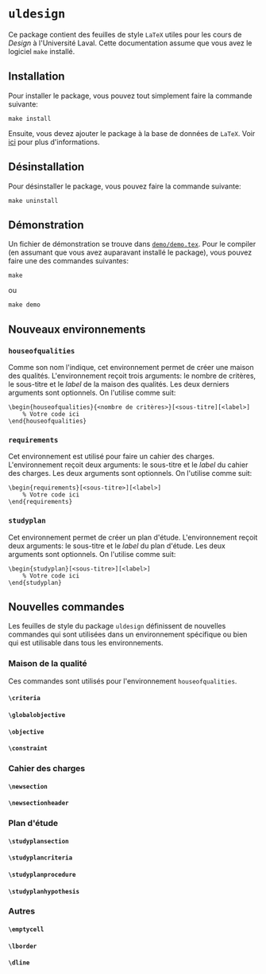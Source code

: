 # `uldesign`

Ce package contient des feuilles de style `LaTeX` utiles pour les cours de *Design* à l'Université Laval. Cette documentation assume que vous avez le logiciel `make` installé.

## Installation

Pour installer le package, vous pouvez tout simplement faire la commande suivante:

```shell
make install
```

Ensuite, vous devez ajouter le package à la base de données de `LaTeX`. Voir [ici](https://en.wikibooks.org/wiki/LaTeX/Installing_Extra_Packages#Manual_installation) pour plus d'informations.

## Désinstallation

Pour désinstaller le package, vous pouvez faire la commande suivante:

```shell
make uninstall
```

## Démonstration

Un fichier de démonstration se trouve dans [`demo/demo.tex`](demo/demo.tex). Pour le compiler (en assumant que vous avez auparavant installé le package), vous pouvez faire une des commandes suivantes:

```shell
make
```

ou

```shell
make demo
```

## Nouveaux environnements

### `houseofqualities`

Comme son nom l'indique, cet environnement permet de créer une maison des qualités. L'environnement reçoit trois arguments: le nombre de critères, le sous-titre et le *label* de la maison des qualités. Les deux derniers arguments sont optionnels. On l'utilise comme suit:

```TeX
\begin{houseofqualities}{<nombre de critères>}[<sous-titre][<label>]
    % Votre code ici
\end{houseofqualities}
```

### `requirements`

Cet environnement est utilisé pour faire un cahier des charges. L'environnement reçoit deux arguments: le sous-titre et le *label* du cahier des charges. Les deux arguments sont optionnels. On l'utilise comme suit:

```TeX
\begin{requirements}[<sous-titre>][<label>]
    % Votre code ici
\end{requirements}
```

### `studyplan`

Cet environnement permet de créer un plan d'étude. L'environnement reçoit deux arguments: le sous-titre et le *label* du plan d'étude. Les deux arguments sont optionnels. On l'utilise comme suit:

```TeX
\begin{studyplan}[<sous-titre>][<label>]
    % Votre code ici
\end{studyplan}
```

## Nouvelles commandes

Les feuilles de style du package `uldesign` définissent de nouvelles commandes qui sont utilisées dans un environnement spécifique ou bien qui est utilisable dans tous les environnements.

### Maison de la qualité

Ces commandes sont utilisés pour l'environnement `houseofqualities`.

#### `\criteria`

#### `\globalobjective`

#### `\objective`

#### `\constraint`

### Cahier des charges

#### `\newsection`

#### `\newsectionheader`

### Plan d'étude

#### `\studyplansection`

#### `\studyplancriteria`

#### `\studyplanprocedure`

#### `\studyplanhypothesis`

### Autres

#### `\emptycell`

#### `\lborder`

#### `\dline`
